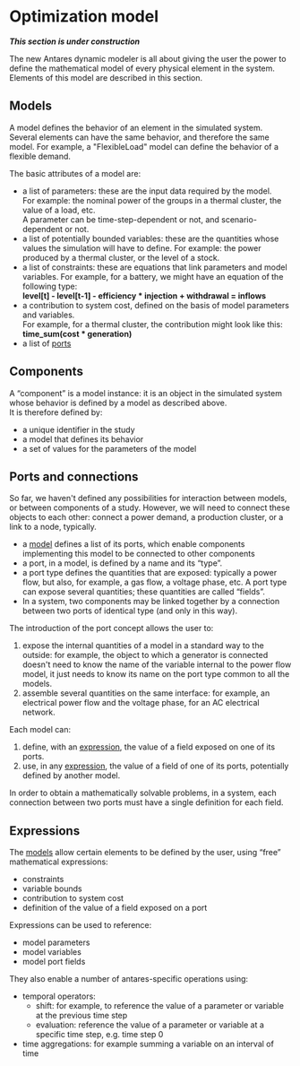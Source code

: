 # Optimization model

_**This section is under construction**_

The new Antares dynamic modeler is all about giving the user the power to define the mathematical model of every
physical element in the system. Elements of this model are described in this section.

## Models

A model defines the behavior of an element in the simulated system. Several elements can have the same behavior, and
therefore the same model.
For example, a "FlexibleLoad" model can define the behavior of a flexible demand.

The basic attributes of a model are:

- a list of parameters: these are the input data required by the model.  
  For example: the nominal power of the groups in a thermal cluster, the value of a load, etc.  
  A parameter can be time-step-dependent or not, and scenario-dependent or not.
- a list of potentially bounded variables: these are the quantities whose values the simulation will have to define.
  For example: the power produced by a thermal cluster, or the level of a stock.
- a list of constraints: these are equations that link parameters and model variables.
  For example, for a battery, we might have an equation of the following type:  
  **level[t] - level[t-1] - efficiency * injection + withdrawal = inflows**
- a contribution to system cost, defined on the basis of model parameters and variables.  
  For example, for a thermal cluster, the contribution might look like this:  
  **time_sum(cost * generation)**
- a list of [ports](#ports-and-connections)

## Components
A “component” is a model instance: it is an object in the simulated system whose behavior is defined by a model as 
described above.  
It is therefore defined by:
- a unique identifier in the study
- a model that defines its behavior
- a set of values for the parameters of the model

## Ports and connections
So far, we haven't defined any possibilities for interaction between models, or between components of a study. However, 
we will need to connect these objects to each other: connect a power demand, a production cluster, or a link to a node, typically.

- a [model](#models) defines a list of its ports, which enable components implementing this model to be connected to other components
- a port, in a model, is defined by a name and its “type”.
- a port type defines the quantities that are exposed: typically a power flow, but also, for example, a gas flow, a voltage phase, etc.
  A port type can expose several quantities; these quantities are called “fields”.
- In a system, two components may be linked together by a connection between two ports of identical type (and only in this way).
  
The introduction of the port concept allows the user to:
1. expose the internal quantities of a model in a standard way to the outside: for example, the object to which a 
   generator is connected doesn't need to know the name of the variable internal to the power flow model, it just needs 
   to know its name on the port type common to all the models.
2. assemble several quantities on the same interface: for example, an electrical power flow and the voltage phase, 
   for an AC electrical network.


Each model can:
1. define, with an [expression](#expressions), the value of a field exposed on one of its ports.
2. use, in any [expression](#expressions), the value of a field of one of its ports, potentially defined by another model.

In order to obtain a mathematically solvable problems, in a system, each connection between two ports must have a 
single definition for each field.

## Expressions
The [models](#models) allow certain elements to be defined by the user, using “free” mathematical expressions:
- constraints
- variable bounds
- contribution to system cost
- definition of the value of a field exposed on a port

Expressions can be used to reference:
- model parameters
- model variables
- model port fields

They also enable a number of antares-specific operations using:
- temporal operators:
  - shift: for example, to reference the value of a parameter or variable at the previous time step
  - evaluation: reference the value of a parameter or variable at a specific time step, e.g. time step 0
- time aggregations: for example summing a variable on an interval of time
